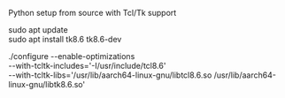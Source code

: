 Python setup from source with Tcl/Tk support

sudo apt update \
sudo apt install tk8.6 tk8.6-dev


./configure --enable-optimizations \
--with-tcltk-includes='-I/usr/include/tcl8.6' \
--with-tcltk-libs='/usr/lib/aarch64-linux-gnu/libtcl8.6.so /usr/lib/aarch64-linux-gnu/libtk8.6.so'
